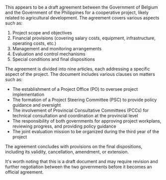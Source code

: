This appears to be a draft agreement between the Government of Belgium and the Government of the Philippines for a cooperative project, likely related to agricultural development. The agreement covers various aspects such as:

1. Project scope and objectives
2. Financial provisions (covering salary costs, equipment, infrastructure, operating costs, etc.)
3. Management and monitoring arrangements
4. Evaluation and control mechanisms
5. Special conditions and final dispositions

The agreement is divided into nine articles, each addressing a specific aspect of the project. The document includes various clauses on matters such as:

* The establishment of a Project Office (PO) to oversee project implementation
* The formation of a Project Steering Committee (PSC) to provide policy guidance and oversight
* The involvement of Provincial Consultative Committees (PCCs) for technical consultation and coordination at the provincial level
* The responsibility of both governments for approving project workplans, reviewing progress, and providing policy guidance
* The joint evaluation mission to be organized during the third year of the project

The agreement concludes with provisions on the final dispositions, including its validity, cancellation, amendment, or extension.

It's worth noting that this is a draft document and may require revision and further negotiation between the two governments before it becomes an official agreement.